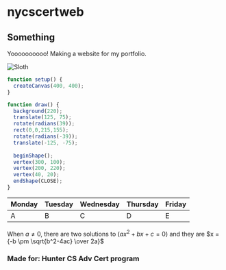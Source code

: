 # nycscertweb

## Something

Yoooooooooo!  Making a website for my portfolio.

![Sloth](https://media.giphy.com/media/3NtY188QaxDdC/giphy.gif "Slothy")


```Javascript
function setup() {
  createCanvas(400, 400);
}

function draw() {
  background(220);
  translate(125, 75);
  rotate(radians(39));
  rect(0,0,215,155);
  rotate(radians(-39));
  translate(-125, -75);
  
  beginShape();
  vertex(300, 100);
  vertex(200, 220);
  vertex(40, 20);
  endShape(CLOSE);
}

```

| Monday | Tuesday | Wednesday | Thursday | Friday |
| ---- |  ---- |  ---- |  ---- |  ---- |
| A| B | C | D | E |


When $a \ne 0$, there are two solutions to $(ax^2 + bx + c = 0)$ and they are $x = {-b \pm \sqrt{b^2-4ac} \over 2a}$

### Made for: Hunter CS Adv Cert program
